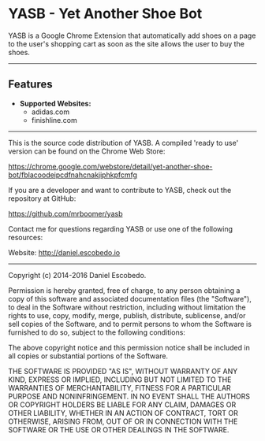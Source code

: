 <h1>YASB - Yet Another Shoe Bot</h1>

YASB is a Google Chrome Extension that automatically add shoes on a page to the user's shopping cart as soon as the site allows the user to buy the shoes.

--------------------------------------------------------------------

<h2>Features</h2>
<ul>
  <li><strong>Supported Websites:</strong><br>
    <ul>
      <li>adidas.com</li>
      <li>finishline.com</li>
    </ul>
  </li>
</ul>

--------------------------------------------------------------------
This is the source code distribution of YASB. A compiled 'ready to use' version can be found on the Chrome Web Store:

https://chrome.google.com/webstore/detail/yet-another-shoe-bot/fblacoodeipcdfnahcnakjiphkpfcmfg

If you are a developer and want to contribute to YASB, check out the repository at GitHub:

https://github.com/mrboomer/yasb

Contact me for questions regarding YASB or use one of the following resources:

Website: http://daniel.escobedo.io

--------------------------------------------------------------------

Copyright (c) 2014-2016 Daniel Escobedo.

Permission is hereby granted, free of charge, to any person obtaining a copy
of this software and associated documentation files (the "Software"), to deal
in the Software without restriction, including without limitation the rights
to use, copy, modify, merge, publish, distribute, sublicense, and/or sell
copies of the Software, and to permit persons to whom the Software is
furnished to do so, subject to the following conditions:

The above copyright notice and this permission notice shall be included in
all copies or substantial portions of the Software.

THE SOFTWARE IS PROVIDED "AS IS", WITHOUT WARRANTY OF ANY KIND, EXPRESS OR
IMPLIED, INCLUDING BUT NOT LIMITED TO THE WARRANTIES OF MERCHANTABILITY,
FITNESS FOR A PARTICULAR PURPOSE AND NONINFRINGEMENT. IN NO EVENT SHALL THE
AUTHORS OR COPYRIGHT HOLDERS BE LIABLE FOR ANY CLAIM, DAMAGES OR OTHER
LIABILITY, WHETHER IN AN ACTION OF CONTRACT, TORT OR OTHERWISE, ARISING FROM,
OUT OF OR IN CONNECTION WITH THE SOFTWARE OR THE USE OR OTHER DEALINGS IN
THE SOFTWARE.
